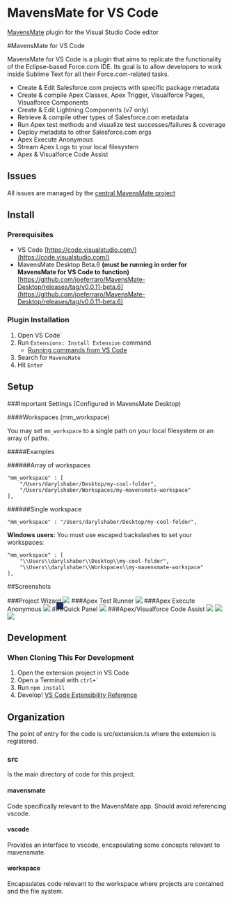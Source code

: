 # MavensMate for VS Code
[MavensMate](http://mavensmate.com/) plugin for the Visual Studio Code editor

#MavensMate for VS Code

MavensMate for VS Code is a plugin that aims to replicate the functionality of the Eclipse-based Force.com IDE. Its goal is to allow developers to work inside Sublime Text for all their Force.com-related tasks.

* Create & Edit Salesforce.com projects with specific package metadata
* Create & compile Apex Classes, Apex Trigger, Visualforce Pages, Visualforce Components
* Create & Edit Lightning Components (v7 only)
* Retrieve & compile other types of Salesforce.com metadata
* Run Apex test methods and visualize test successes/failures & coverage
* Deploy metadata to other Salesforce.com orgs
* Apex Execute Anonymous
* Stream Apex Logs to your local filesystem
* Apex & Visualforce Code Assist

## Issues

All issues are managed by the [central MavensMate project](https://github.com/joeferraro/MavensMate)

## Install

### Prerequisites

- VS Code [https://code.visualstudio.com/](https://code.visualstudio.com/)
- MavensMate Desktop Beta.6 **(must be running in order for MavensMate for VS Code to function)** [https://github.com/joeferraro/MavensMate-Desktop/releases/tag/v0.0.11-beta.6](https://github.com/joeferraro/MavensMate-Desktop/releases/tag/v0.0.11-beta.6)

### Plugin Installation

1. Open VS Code`
2. Run `Extensions: Install Extension` command
	- [Running commands from VS Code](https://code.visualstudio.com/docs/editor/codebasics#_command-palette)
3. Search for `MavensMate`
4. Hit `Enter`

## Setup

###Important Settings (Configured in MavensMate Desktop)

####Workspaces (mm_workspace)

You may set `mm_workspace` to a single path on your local filesystem or an array of paths.

#####Examples

######Array of workspaces

```
"mm_workspace" : [
	"/Users/darylshaber/Desktop/my-cool-folder",
	"/Users/darylshaber/Workspaces/my-mavensmate-workspace"
],
```

######Single workspace

```
"mm_workspace" : "/Users/darylshaber/Desktop/my-cool-folder",
```

**Windows users:** You must use escaped backslashes to set your workspaces:

```
"mm_workspace" : [
	"\\Users\\darylshaber\\Desktop\\my-cool-folder",
	"\\Users\\darylshaber\\Workspaces\\my-mavensmate-workspace"
],
```

##Screenshots

###Project Wizard
<img src="https://mavens.com/public/mavensmate/img/new-project.png" style="box-shadow:-14px 14px 0 0 #16325c"/>
###Apex Test Runner
<img src="https://mavens.com/public/mavensmate/img/tests.png"/>
###Apex Execute Anonymous
<img src="https://mavens.com/public/mavensmate/img/execute-apex.png"/>
###Quick Panel
<img src="http://wearemavens.com/images/mm/panel.png"/>
###Apex/Visualforce Code Assist
<img src="https://mavens.com/public/mavensmate/img/apex2.png"/>
<img src="https://mavens.com/public/mavensmate/img/vf1.png"/>
<img src="https://mavens.com/public/mavensmate/img/vf2.png"/>

[mmcom]: http://mavensmate.com/?utm_source=github&utm_medium=st-plugin&utm_campaign=st
## Development

### When Cloning This For Development
1. Open the extension project in VS Code
2. Open a Terminal with ```ctrl+` ```
3. Run ```npm install```
4. Develop! [VS Code Extensibility Reference](https://code.visualstudio.com/docs/extensionAPI/overview)

## Organization
The point of entry for the code is src/extension.ts where the extension is registered.
### src 
Is the main directory of code for this project.
#### mavensmate
Code specifically relevant to the MavensMate app. Should avoid referencing vscode.
#### vscode
Provides an interface to vscode, encapsulating some concepts relevant to mavensmate.
#### workspace
Encapsulates code relevant to the workspace where projects are contained and the file system.
